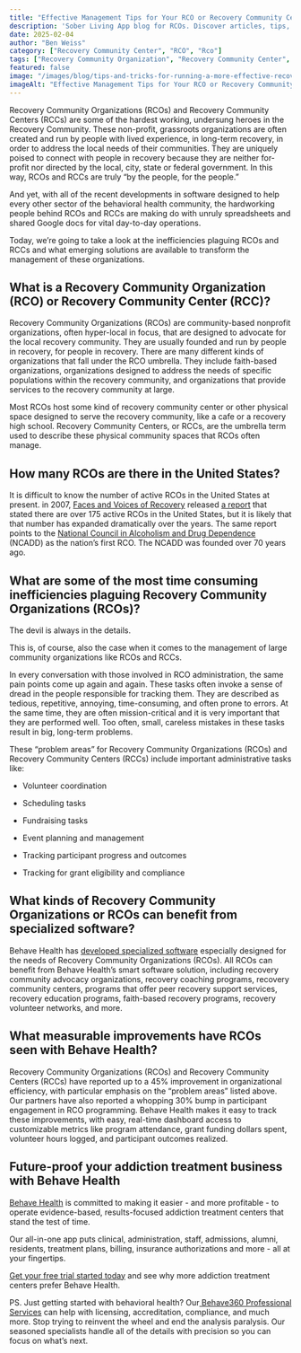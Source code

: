 ```yaml
---
title: "Effective Management Tips for Your RCO or Recovery Community Center"
description: 'Sober Living App blog for RCOs. Discover articles, tips, & resources tailored for Recovery Community Organizations.'
date: 2025-02-04
author: "Ben Weiss"
category: ["Recovery Community Center", "RCO", "Rco"]
tags: ["Recovery Community Organization", "Recovery Community Center", "Rcc", "Rco"]
featured: false
image: "/images/blog/tips-and-tricks-for-running-a-more-effective-recovery-community-organization-or-recovery-community-center.png"
imageAlt: "Effective Management Tips for Your RCO or Recovery Community Center"
---
```


Recovery Community Organizations (RCOs) and Recovery Community Centers (RCCs) are some of the hardest working, undersung heroes in the Recovery Community. These non-profit, grassroots organizations are often created and run by people with lived experience, in long-term recovery, in order to address the local needs of their communities. They are uniquely poised to connect with people in recovery because they are neither for-profit nor directed by the local, city, state or federal government. In this way, RCOs and RCCs are truly “by the people, for the people.”

And yet, with all of the recent developments in software designed to help every other sector of the behavioral health community, the hardworking people behind RCOs and RCCs are making do with unruly spreadsheets and shared Google docs for vital day-to-day operations. 

Today, we’re going to take a look at the inefficiencies plaguing RCOs and RCCs and what emerging solutions are available to transform the management of these organizations. 

## What is a Recovery Community Organization (RCO) or Recovery Community Center (RCC)?

Recovery Community Organizations (RCOs) are community-based nonprofit organizations, often hyper-local in focus, that are designed to advocate for the local recovery community. They are usually founded and run by people in recovery, for people in recovery. There are many different kinds of organizations that fall under the RCO umbrella. They include faith-based organizations, organizations designed to address the needs of specific populations within the recovery community, and organizations that provide services to the recovery community at large. 

Most RCOs host some kind of recovery community center or other physical space designed to serve the recovery community, like a cafe or a recovery high school. Recovery Community Centers, or RCCs, are the umbrella term used to describe these physical community spaces that RCOs often manage. 

## How many RCOs are there in the United States?

It is difficult to know the number of active RCOs in the United States at present. in 2007, [Faces and Voices of Recovery](<https://facesandvoicesofrecovery.org/>) released [a report](<../../../../../facesandvoicesofrecovery.org/wp-content/uploads/2019/06/The-Recovery-Community-Organization-Toward-A-Working-Definition-and-Description.pdf>) that stated there are over 175 active RCOs in the United States, but it is likely that that number has expanded dramatically over the years. The same report points to the [National Council in Alcoholism and Drug Dependence](<https://ncaddnational.org/>) (NCADD) as the nation’s first RCO. The NCADD was founded over 70 years ago. 

## What are some of the most time consuming inefficiencies plaguing Recovery Community Organizations (RCOs)?

The devil is always in the details. 

This is, of course, also the case when it comes to the management of large community organizations like RCOs and RCCs.

In every conversation with those involved in RCO administration, the same pain points come up again and again. These tasks often invoke a sense of dread in the people responsible for tracking them. They are described as tedious, repetitive, annoying, time-consuming, and often prone to errors. At the same time, they are often mission-critical and it is very important that they are performed well. Too often, small, careless mistakes in these tasks result in big, long-term problems.

These “problem areas” for Recovery Community Organizations (RCOs) and Recovery Community Centers (RCCs) include important administrative tasks like: 

  * Volunteer coordination 

  * Scheduling tasks 

  * Fundraising tasks

  * Event planning and management 

  * Tracking participant progress and outcomes 

  * Tracking for grant eligibility and compliance 

## What kinds of Recovery Community Organizations or RCOs can benefit from specialized software?

Behave Health has [developed specialized software](<https://behavehealth.com/recovery-community-organization>) especially designed for the needs of Recovery Community Organizations (RCOs). All RCOs can benefit from Behave Health’s smart software solution, including recovery community advocacy organizations, recovery coaching programs, recovery community centers, programs that offer peer recovery support services, recovery education programs, faith-based recovery programs, recovery volunteer networks, and more. 

## What measurable improvements have RCOs seen with Behave Health?

Recovery Community Organizations (RCOs) and Recovery Community Centers (RCCs) have reported up to a 45% improvement in organizational efficiency, with particular emphasis on the “problem areas” listed above. Our partners have also reported a whopping 30% bump in participant engagement in RCO programming. Behave Health makes it easy to track these improvements, with easy, real-time dashboard access to customizable metrics like program attendance, grant funding dollars spent, volunteer hours logged, and participant outcomes realized.

## Future-proof your addiction treatment business with Behave Health 

[Behave Health](<https://behavehealth.com/>) is committed to making it easier - and more profitable - to operate evidence-based, results-focused addiction treatment centers that stand the test of time.

Our all-in-one app puts clinical, administration, staff, admissions, alumni, residents, treatment plans, billing, insurance authorizations and more - all at your fingertips.

[Get your free trial started today](<https://behavehealth.com/get-started>) and see why more addiction treatment centers prefer Behave Health.

PS. Just getting started with behavioral health? Our[ Behave360 Professional Services](<https://behavehealth.com/behave360>) can help with licensing, accreditation, compliance, and much more. Stop trying to reinvent the wheel and end the analysis paralysis. Our seasoned specialists handle all of the details with precision so you can focus on what’s next.